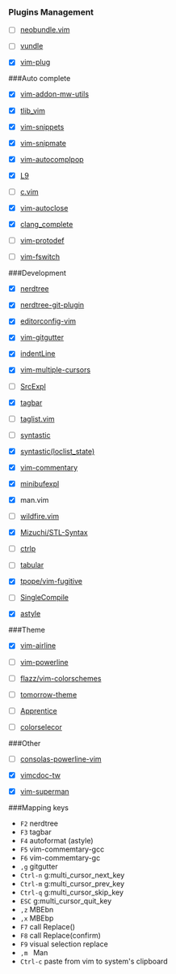 ### Plugins Management
- [ ] [neobundle.vim](https://github.com/Shougo/neobundle.vim) 
- [ ] [vundle](https://github.com/gmarik/Vundle.vim)
- [X] [vim-plug](https://github.com/junegunn/vim-plug)


###Auto complete
- [X] [vim-addon-mw-utils](https://github.com/MarcWeber/vim-addon-mw-utils) 
- [X] [tlib_vim](https://github.com/tomtom/tlib_vim) 
- [X] [vim-snippets](https://github.com/scps950707/vim-snippets) 
- [X] [vim-snipmate](https://github.com/garbas/vim-snipmate) 
- [X] [vim-autocomplpop](https://github.com/othree/vim-autocomplpop)
- [X] [L9](https://github.com/vim-scripts/L9)
- [ ] [c.vim](https://github.com/scps950707/c.vim) 
- [X] [vim-autoclose](https://github.com/Townk/vim-autoclose)
- [X] [clang_complete](https://github.com/Rip-Rip/clang_complete)
- [ ] [vim-protodef](https://github.com/scps950707/vim-protodef)
- [ ] [vim-fswitch](https://github.com/derekwyatt/vim-fswitch)


###Development
- [X] [nerdtree](https://github.com/scrooloose/nerdtree) 
- [X] [nerdtree-git-plugin](https://github.com/Xuyuanp/nerdtree-git-plugin)
- [X] [editorconfig-vim](https://github.com/editorconfig/editorconfig-vim) 
- [X] [vim-gitgutter](https://github.com/airblade/vim-gitgutter) 
- [X] [indentLine](https://github.com/Yggdroot/indentLine) 
- [X] [vim-multiple-cursors](https://github.com/terryma/vim-multiple-cursors) 
- [ ] [SrcExpl](https://github.com/wesleyche/SrcExpl) 
- [X] [tagbar](https://github.com/majutsushi/tagbar) 
- [ ] [taglist.vim](https://github.com/vim-scripts/taglist.vim) 
- [ ] [syntastic](https://github.com/scrooloose/syntastic) 
- [X] [syntastic(loclist_state)](https://github.com/scrooloose/syntastic/tree/loclist_state) 
- [X] [vim-commentary](https://github.com/tpope/vim-commentary) 
- [X] [minibufexpl](https://github.com/fholgado/minibufexpl.vim)
- [X] man.vim 
- [ ] [wildfire.vim](https://github.com/gcmt/wildfire.vim)
- [X] [Mizuchi/STL-Syntax](https://github.com/Mizuchi/STL-Syntax)
- [ ] [ctrlp](https://github.com/kien/ctrlp.vim)
- [ ] [tabular](https://github.com/godlygeek/tabular)
- [X] [tpope/vim-fugitive](https://github.com/tpope/vim-fugitive)
- [ ] [SingleCompile](https://github.com/xuhdev/SingleCompile)
- [X] [astyle](http://astyle.sourceforge.net/)



###Theme
- [X] [vim-airline](https://github.com/bling/vim-airline) 
- [ ] [vim-powerline](https://github.com/Lokaltog/vim-powerline) 
- [ ] [flazz/vim-colorschemes](https://github.com/flazz/vim-colorschemes) 
- [ ] [tomorrow-theme](https://github.com/chriskempson/tomorrow-theme) 
- [ ] [Apprentice](https://github.com/romainl/Apprentice) 
- [ ] [colorselecor](https://github.com/c9s/colorselector.vim)


###Other
- [ ] [consolas-powerline-vim](https://github.com/eugeii/consolas-powerline-vim)
- [X] [vimcdoc-tw](https://github.com/chusiang/vimcdoc-tw)
- [X] [vim-superman](https://github.com/jez/vim-superman)


###Mapping keys

- ```F2``` nerdtree
- ```F3``` tagbar 
- ```F4``` autoformat (astyle)
- ```F5``` vim-commemtary-gcc
- ```F6``` vim-commemtary-gc
- ```,g``` gitgutter
- ```Ctrl-n``` g:multi_cursor_next_key
- ```Ctrl-m``` g:multi_cursor_prev_key
- ```Ctrl-q``` g:multi_cursor_skip_key
- ```ESC``` g:multi_cursor_quit_key
- ```,z``` MBEbn
-  ```,x``` MBEbp
- ```F7``` call Replace()
- ```F8``` call Replace(confirm)
- ```F9``` visual selection replace
- ```,m ``` Man
- ```Ctrl-c``` paste from vim to system's clipboard
